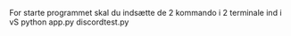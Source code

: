 For starte programmet skal du indsætte de 2 kommando  i 2 terminale ind i vS
python app.py
discordtest.py
